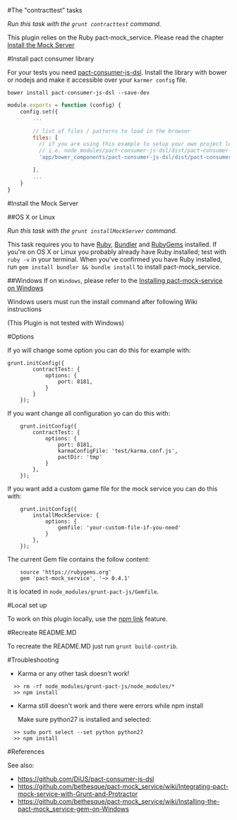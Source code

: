 #The "contracttest" tasks

_Run this task with the `grunt contracttest` command._

This plugin relies on the Ruby pact-mock_service. Please read the chapter [Install the Mock Server](#install-the-mock-server)


#Install pact consumer library

For your tests you need [pact-consumer-js-dsl](https://github.com/DiUS/pact-consumer-js-dsl). Install the library with bower or nodejs and make it accessible over your `karmer config` file.

```
bower install pact-consumer-js-dsl --save-dev
```


```javascript
module.exports = function (config) {
    config.set({
        ...

        // list of files / patterns to load in the browser
        files: [
          // if you are using this example to setup your own project load pact from the node_modules directory
          // i.e. node_modules/pact-consumer-js-dsl/dist/pact-consumer-js-dsl.js
          'app/bower_components/pact-consumer-js-dsl/dist/pact-consumer-js-dsl.js',

        ],
        ...
    }
}
```

#Install the Mock Server

##OS X or Linux

_Run this task with the `grunt installMockServer` command._

This task requires you to have [Ruby](http://www.ruby-lang.org/en/downloads/), [Bundler](http://bundler.io/) and [RubyGems](https://rubygems.org/pages/download) installed. If you're on OS X or Linux you probably already have Ruby installed; test with `ruby -v` in your terminal. When you've confirmed you have Ruby installed, run `gem install bundler && bundle install` to install pact-mock_service.

##Windows
If on ``Windows``, please refer to the [Installing pact-mock-service on Windows](https://github.com/bethesque/pact-mock_service/wiki/Installing-the-pact-mock_service-gem-on-Windows)

Windows users must run the install command after following Wiki instructions

(This Plugin is not tested with Windows)


#Options

If yo will change some option you can do this for example with:

```
grunt.initConfig({
        contractTest: {
            options: {
                port: 8181,
            }
        }
    });
```

If you want change all configuration yo can do this with:


```
    grunt.initConfig({
        contractTest: {
            options: {
                port: 8181,
                karmaConfigFile: 'test/karma.conf.js',
                pactDir: 'tmp'
            }
        },
    });
```

If you want add a custom game file for the mock service you can do this with:

```
    grunt.initConfig({
        installMockService: {
            options: {
                gemfile: 'your-custom-file-if-you-need'
            }
        },
    });
```

The current Gem file contains the follow content:

```
    source 'https://rubygems.org'
    gem 'pact-mock_service', '~> 0.4.1'
```

It is located in `node_modules/grunt-pact-js/Gemfile`.



#Local set up

To work on this plugin locally, use the [npm link](https://docs.npmjs.com/cli/link) feature.

#Recreate README.MD

To recreate the README.MD just run `grunt build-contrib`.

#Troubleshooting

- Karma or any other task doesn't work!

```
  >> rm -rf node_modules/grunt-pact-js/node_modules/*
  >> npm install
```

- Karma still doesn't work and there were errors while npm install

  Make sure python27 is installed and selected:

```
  >> sudo port select --set python python27
  >> npm install
```

#References

See also:

- https://github.com/DiUS/pact-consumer-js-dsl
- https://github.com/bethesque/pact-mock_service/wiki/Integrating-pact-mock-service-with-Grunt-and-Protractor
- https://github.com/bethesque/pact-mock_service/wiki/Installing-the-pact-mock_service-gem-on-Windows
